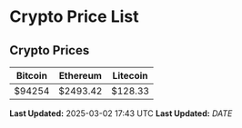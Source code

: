# Crypto Price List

## Crypto Prices
| Bitcoin | Ethereum | Litecoin |
| ------- | -------- | -------- |
| $94254 | $2493.42 | $128.33 |
**Last Updated:** 2025-03-02 17:43 UTC
**Last Updated:** $DATE$
